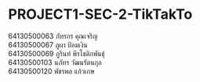 # PROJECT1-SEC-2-TikTakTo

64130500063 ภัทรกร คุณเจริญ<br>
64130500067 ภูผา ป้อมเงิน<br>
64130500069 ภูรินท์ พีรโชติกพันธุ์<br>
64130500103 นภัทร วัฒนรัตนกุล<br>
64130500120 พัชรพล แก้วเกษ<br>
